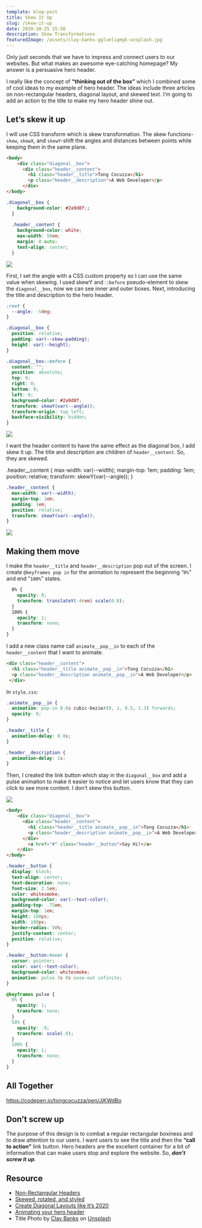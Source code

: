 ```yaml
---
template: blog-post
title: Skew It Up
slug: /skew-it-up
date: 2020-10-25 15:50
description: Skew Transformations
featuredImage: /assets/clay-banks-gglueliqmgk-unsplash.jpg
---
```

Only just seconds that we have to impress and connect users to our websites. But what makes an awesome eye-catching homepage? My answer is a persuasive hero header.

I really like the concept of **“thinking out of the box”** which I combined some of cool ideas to my example of hero header. The ideas include three articles on non-rectangular headers, diagonal layout, and skewed text. I’m going to add an action to the title to make my hero header shine out.

## Let’s skew it up

I will use CSS transform which is skew transformation. The skew functions-`skew`, `skewX`, and `skewY`-shift the angles and distances between points while keeping them in the same plane. 

```html
<body>
    <div class="diagonal__box">
      <div class="header__content">
        <h1 class="header__title">Tong Cocuzza</h1>
        <p class="header__description">A Web Developer</p> 
      </div>
</body>
```

```css
.diagonal__box {
    background-color: #2a9d8f;;
  }
  
  .header__content {
    background-color: white;
    max-width: 50em;
    margin: 0 auto;
    text-align: center;
  }
```

![](/assets/one.png)

First, I set the angle with a CSS custom property so I can use the same value when skewing. I used skewY and :`:before` pseudo-element to skew the `diagonal__box`, now we can see inner and outer boxes. Next, introducing the title and description to the hero header.

```css
:root {
  --angle: -5deg;
}

.diagonal__box {
  position: relative;
  padding: var(--skew-padding);
  height: var(--height);
}

.diagonal__box::before {
  content: "";
  position: absolute;
  top: 0;
  right: 0;
  bottom: 0;
  left: 0;
  background-color: #2a9d8f;
  transform: skewY(var(--angle));
  transform-origin: top left;
  backface-visibility: hidden;
}
```

![](/assets/two.png)

I want the header content to have the same effect as the diagonal box, I add skew it up. The title and description are children of `header__content`. So, they are skewed.

.header__content {
  max-width: var(--width);
  margin-top: 1em;
  padding: 1em;
  position: relative;
  transform: skewY(var(--angle));
}

```css
.header__content {
  max-width: var(--width);
  margin-top: 1em;
  padding: 1em;
  position: relative;
  transform: skewY(var(--angle));
}
```

![](/assets/four.png)

## Making them move

I make the `header__title` and `header__description` pop out of the screen. I create `@keyframes pop in` for the animation to represent the beginning “`0%`” and end “`100%`” states.

```css
  0% {
    opacity: 0;
    transform: translateY(-4rem) scale(0.8);
  }
  100% {
    opacity: 1;
    transform: none;
  }
}
```

I add a new class name call `animate__pop__in` to each of the `header__content` that I want to animate.

```html
<div class="header__content">
  <h1 class="header__title animate__pop__in">Tong Cocuzza</h1>
  <p class="header__description animate__pop__in">A Web Developer</p> 
 </div>
```

In `style.css`:

```css
.animate__pop__in {
  animation: pop-in 0.6s cubic-bezier(0, 1, 0.5, 1.3) forwards;
  opacity: 0;
}

.header__title {
  animation-delay: 0.8s;
}

.header__description {
  animation-delay: 1s;
}
```

Then, I created the link button which stay in the `diagonal__box` and add a pulse animation to make it easier to notice and let users know that they can click to see more content. I don’t skew this button.

![](/assets/five.png)

```html
<body>
    <div class="diagonal__box">
      <div class="header__content">
        <h1 class="header__title animate__pop__in">Tong Cocuzza</h1>
        <p class="header__description animate__pop__in">A Web Developer</p> 
      </div>
        <a href="#" class="header__button">Say Hi!</a>
    </div>
</body>
```

```css
.header__button {
  display: block;
  text-align: center;
  text-decoration: none;
  font-size: 2.5em;
  color: whitesmoke;
  background-color: var(--text-color);
  padding-top: .75em;
  margin-top: 1em;
  height: 100px;
  width: 100px;
  border-radius: 50%;
  justify-content: center;
  position: relative;
}

.header__button:hover {
  cursor: pointer;
  color: var(--text-color);
  background-color: whitesmoke;
  animation: pulse 3s 0s ease-out infinite; 
}

@keyframes pulse {
  0% {
    opacity: 1;
    transform: none;
  }
  50% {
    opacity: .9;
    transform: scale(.9);
  }
  100% {
    opacity: 1;
    transform: none;
  }
}
```

## All Together

https://codepen.io/tongcocuzza/pen/JjKWdBo

## Don’t screw up

The purpose of this design is to combat a regular rectangular boxiness and to draw attention to our users. I want users to see the title and then the **“call to action”** link button.
Hero headers are the excellent container for a bit of information that can make users stop and explore the website. So, ***don’t screw it up***.

## Resource

* [Non-Rectangular Headers](https://medium.com/ux-power-tools/tiny-trends-1-non-rectangular-headers-e8d2d4ee578f)
* [Skewed, rotated, and styled](https://rwt.io/typography-tips/skewed-rotated-and-styled) 
* [Create Diagonal Layouts like It’s 2020](https://9elements.com/blog/pure-css-diagonal-layouts/) 
* [Animating your hero header](https://cssanimation.rocks/animating-hero-header/)
* Title Photo by [Clay Banks](https://unsplash.com/@claybanks?utm_source=unsplash&utm_medium=referral&utm_content=creditCopyText) on [Unsplash](https://unsplash.com/)